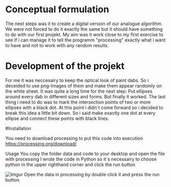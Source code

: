 # Conceptual formulation

The next steps was it to create a digital version of our analogue algorithm. 
We were not forced to do it exactly the same but it should have something to do with our first projekt.
My aim was it work close to my first exercise to see if i can manage it to tell the programm "processing" 
exactly what i want to have and not to work with any random results.

# Development of the projekt

For me it was neccesairy to keep the optical look of paint dabs. 
So i deceided to use png-Images of them and make them appear randomly on the white sheet. It was quite a long time for the next step: Put ellipses around every dab in different sizes and forms. But finally it worked.
The last thing i need to do was to mark the intersection points of two or more ellipses with a black dot. At this point i didn`t come forward so i decided to break this idea a little bit down. So i said make exactly one dot at every ellipse and connect these points with black lines. 

#Installation

You need to download processing to put this code into execution
https://processing.org/download/


Usage
You copy the folder data and code to your desktop and open the file with processing
I wrote the code in Python so it`s necessairy to choose python in the upper righthand corner and click the run button 

![Imgur](http://i.imgur.com/mp9Ec2U.png)
Open the data in processing by double click it and press the run button.
